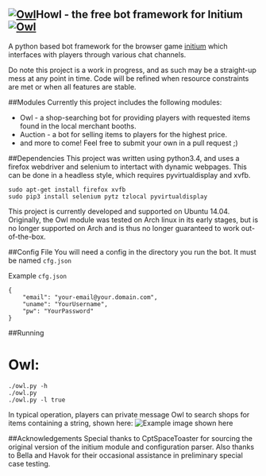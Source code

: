 [![Owl](http://2.bp.blogspot.com/-GTsy_zjnqGc/UgsQGB_sfUI/AAAAAAAAAJ8/hsGWsylKsKA/s64/The_Owl_of_Minerva.png)](Owl)Howl - the free bot framework for Initium[![Owl](http://2.bp.blogspot.com/-GTsy_zjnqGc/UgsQGB_sfUI/AAAAAAAAAJ8/hsGWsylKsKA/s64/The_Owl_of_Minerva.png)](Owl)
----

A python based bot framework for the browser game [initium](http://playinitium.com/) which interfaces with players through various chat channels.

Do note this project is a work in progress, and as such may be a straight-up mess at any point in time. Code will be refined when resource constraints are met or when all features are stable.

##Modules
Currently this project includes the following modules:
- Owl - a shop-searching bot for providing players with requested items found in the local merchant booths.
- Auction - a bot for selling items to players for the highest price.
- and more to come! Feel free to submit your own in a pull request ;)

##Dependencies
This project was written using python3.4, and uses a firefox webdriver and selenium to intertact with dynamic webpages. This can be done in a headless style, which requires pyvirtualdisplay and xvfb.
```
sudo apt-get install firefox xvfb
sudo pip3 install selenium pytz tzlocal pyvirtualdisplay
```
This project is currently developed and supported on Ubuntu 14.04.
Originally, the Owl module was tested on Arch linux in its early stages, but is no longer supported on Arch and is thus no longer guaranteed to work out-of-the-box.

##Config File
You will need a config in the directory you run the bot.  It must be named `cfg.json`

Example `cfg.json`
```
{
    "email": "your-email@your.domain.com",
    "uname": "YourUsername",
    "pw": "YourPassword"
}
```

##Running
# Owl:
```
./owl.py -h
./owl.py
./owl.py -l true
```

In typical operation, players can private message Owl to search shops for items containing a string, shown here:
![Example image shown here](https://github.com/hawkins/owl/blob/master/img/preview.PNG)

##Acknowledgements
Special thanks to CptSpaceToaster for sourcing the original version of the initium module and configuration parser. Also thanks to Bella and Havok for their occasional assistance in preliminary special case testing.

